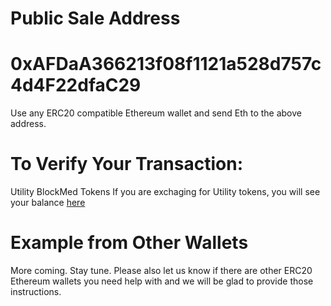 # **Public Sale Address**
# **0xAFDaA366213f08f1121a528d757c4d4F22dfaC29**

Use any ERC20 compatible Ethereum wallet and send Eth to the above address.

# To Verify Your Transaction:

Utility BlockMed Tokens
If you are exchaging for Utility tokens, you will see your balance [here](https://etherscan.io/address/0xafdaa366213f08f1121a528d757c4d4f22dfac29)

# Example from Other Wallets
More coming. Stay tune. Please also let us know if there are other ERC20 Ethereum wallets you need help with
and we will be glad to provide those instructions.
